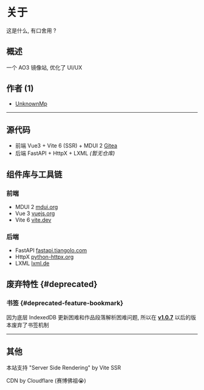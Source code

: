 <script setup>
import About from '../texts/about.md'
import FunAnimation from '../components/FunAnimation.vue'

import 'mdui/components/avatar.js'
/*import { onBeforeMount, onMounted, onUnmounted, onBeforeUnmount, onActivated, onDeactivated } from 'vue'
console.log('Setup')
onBeforeMount(() => console.log('Before mount'))
onMounted(() => console.log('Mounted'))
onDeactivated(() => console.log('Deactivated'))
onActivated(() => console.log('Activated'))
onBeforeUnmount(() => console.log('Before unmount'))
onUnmounted(() => console.log('Unmounted'))*/
</script>

# 关于

这是什么, 有口舍用 ?

概述
---
一个 AO3 镜像站, 优化了 UI/UX

作者 (1)
---
- [UnknownMp](https://www.unknownmp.top)  
  <mdui-avatar src="https://cdn.unknownmp.top/website/logo.jpg"></mdui-avatar>

---

源代码
---
- 前端 Vue3 + Vite 6 (SSR) + MDUI 2 [Gitea](https://git.unknownmp.top/default/ao3-mirror-ssr)
- 后端 FastAPI + HttpX + LXML *(暂无仓库)*

组件库与工具链
---
### 前端
- MDUI 2 [mdui.org](https://mdui.org)
- Vue 3 [vuejs.org](https://vuejs.org)
- Vite 6 [vite.dev](https://vite.dev)
### 后端
- FastAPI [fastapi.tiangolo.com](https://fastapi.tiangolo.com/)
- HttpX [python-httpx.org](https://www.python-httpx.org/)
- LXML [lxml.de](https://lxml.de/)

废弃特性 {#deprecated}
---

### 书签 {#deprecated-feature-bookmark}

因为底层 IndexedDB 更新困难和作品段落解析困难问题, 所以在 [**v1.0.7**](https://git.unknownmp.top/default/ao3-mirror-ssr/releases/tag/v1.0.7) 以后的版本废弃了书签机制

---

其他
---
本站支持 "Server Side Rendering" by Vite SSR

CDN by Cloudflare (赛博佛祖😭)

<FunAnimation />
